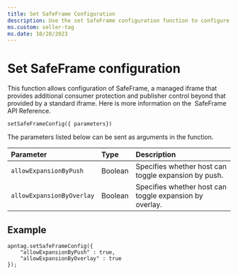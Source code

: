 ```yaml
---
title: Set SafeFrame Configuration
description: Use the set SafeFrame configuration function to configure SafeFrame, which is a managed iframe that provides additional consumer protection and publisher control. 
ms.custom: seller-tag
ms.date: 10/28/2023
---
```


# Set SafeFrame configuration

This function allows configuration of SafeFrame, a managed iframe that provides additional consumer protection and publisher control beyond that provided by a standard iframe. Here is more information on the  SafeFrame API Reference.

```pre
setSafeFrameConfig({ parameters})
```

The parameters listed below can be sent as arguments in the function.

| Parameter | Type | Description |
|:---|:---|:---|
| `allowExpansionByPush` | Boolean | Specifies whether host can toggle expansion by push. |
| `allowExpansionByOverlay` | Boolean | Specifies whether host can toggle expansion by overlay. |

## Example

```pre
apntag.setSafeFrameConfig({
    "allowExpansionByPush" : true,
    "allowExpansionByOverlay" : true
});
```
